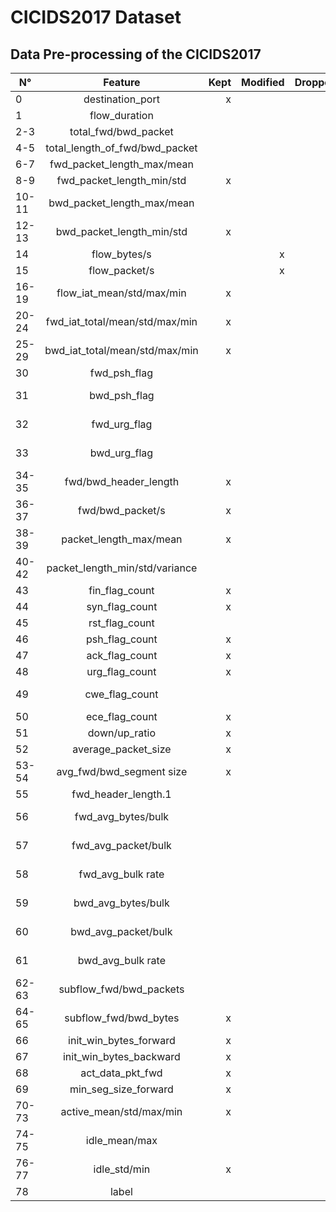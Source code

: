 # CICIDS2017 Dataset



## Data Pre-processing of the CICIDS2017

| N°    | Feature                            | Kept  | Modified | Dropped |    Note    |
| ----- |:----------------------------------:| -----:| --------:| -------:|-----------:|
| 0     | destination\_port                  |   x   |          |         |            |
| 1     | flow\_duration                     |       |          |    x    | Correlated |
| 2-3   | total\_fwd/bwd\_packet             |       |          |    x    | Correlated |
| 4-5   | total\_length\_of\_fwd/bwd\_packet |       |          |    x    | Correlated |
| 6-7   | fwd\_packet\_length\_max/mean      |       |          |    x    | Correlated |
| 8-9   | fwd\_packet\_length\_min/std       |   x   |          |         |            |
| 10-11 | bwd\_packet\_length\_max/mean      |       |          |    x    | Correlated |
| 12-13 | bwd\_packet\_length\_min/std       |   x   |          |         |            |
| 14    | flow\_bytes/s                      |       |     x    |         | NaN/Infinity|
| 15    | flow\_packet/s                     |       |     x    |         | NaN/Infinity|
| 16-19 | flow\_iat\_mean/std/max/min        |   x   |          |         |            |
| 20-24 | fwd\_iat\_total/mean/std/max/min   |   x   |          |         |            |
| 25-29 | bwd\_iat\_total/mean/std/max/min   |   x   |          |         |            |
| 30    | fwd\_psh\_flag                     |       |          |    x    | Correlated |
| 31    | bwd\_psh\_flag                     |       |          |    x    | No variance|
| 32    | fwd\_urg\_flag                     |       |          |    x    | No variance|
| 33    | bwd\_urg\_flag                     |       |          |    x    | No variance|
| 34-35 | fwd/bwd\_header\_length            |   x   |          |         |            |
| 36-37 | fwd/bwd\_packet/s                  |   x   |          |         |            |
| 38-39 | packet\_length\_max/mean           |   x   |          |         |            |
| 40-42 | packet\_length\_min/std/variance   |       |          |    x    | Correlated |
| 43    | fin\_flag\_count                   |   x   |          |         |            |
| 44    | syn\_flag\_count                   |   x   |          |         |            |
| 45    | rst\_flag\_count                   |       |          |    x    | Correlated |
| 46    | psh\_flag\_count                   |   x   |          |         |            |
| 47    | ack\_flag\_count                   |   x   |          |         |            |
| 48    | urg\_flag\_count                   |   x   |          |         |            |
| 49    | cwe\_flag\_count                   |       |          |    x    | No variance|
| 50    | ece\_flag\_count                   |   x   |          |         |            |
| 51    | down/up\_ratio                     |   x   |          |         |            |
| 52    | average\_packet\_size              |   x   |          |         |            |
| 53-54 | avg\_fwd/bwd\_segment size         |   x   |          |         |            |
| 55    | fwd\_header\_length.1              |       |          |    x    | Duplicate  |
| 56    | fwd\_avg\_bytes/bulk               |       |          |    x    | No variance|
| 57    | fwd\_avg\_packet/bulk              |       |          |    x    | No variance|
| 58    | fwd\_avg\_bulk rate                |       |          |    x    | No variance|
| 59    | bwd\_avg\_bytes/bulk               |       |          |    x    | No variance|
| 60    | bwd\_avg\_packet/bulk              |       |          |    x    | No variance|
| 61    | bwd\_avg\_bulk rate                |       |          |    x    | No variance|
| 62-63 | subflow\_fwd/bwd\_packets          |       |          |    x    | Correlated |
| 64-65 | subflow\_fwd/bwd\_bytes            |   x   |          |         |            |
| 66    | init\_win\_bytes\_forward          |   x   |          |         |            |
| 67    | init\_win\_bytes\_backward         |   x   |          |         |            |
| 68    | act\_data\_pkt\_fwd                |   x   |          |         |            |
| 69    | min\_seg\_size\_forward            |   x   |          |         |            |
| 70-73 | active\_mean/std/max/min           |   x   |          |         |            |
| 74-75 | idle\_mean/max                     |       |          |    x    | Correlated |
| 76-77 | idle\_std/min                      |   x   |          |         |            |
| 78    | label                              |       |          |    x    | Evaluation |